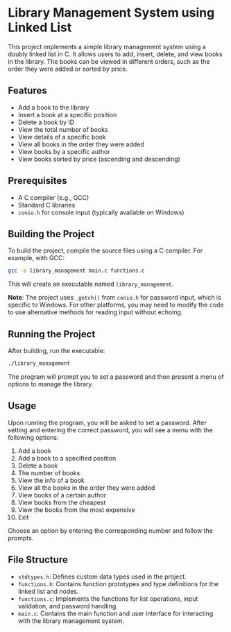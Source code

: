 # Library Management System using Linked List

This project implements a simple library management system using a doubly linked list in C. It allows users to add, insert, delete, and view books in the library. The books can be viewed in different orders, such as the order they were added or sorted by price.

## Features

- Add a book to the library
- Insert a book at a specific position
- Delete a book by ID
- View the total number of books
- View details of a specific book
- View all books in the order they were added
- View books by a specific author
- View books sorted by price (ascending and descending)

## Prerequisites

- A C compiler (e.g., GCC)
- Standard C libraries
- `conio.h` for console input (typically available on Windows)

## Building the Project

To build the project, compile the source files using a C compiler. For example, with GCC:

```bash
gcc -o library_management main.c functions.c
```

This will create an executable named `library_management`.

**Note**: The project uses `_getch()` from `conio.h` for password input, which is specific to Windows. For other platforms, you may need to modify the code to use alternative methods for reading input without echoing.

## Running the Project

After building, run the executable:

```bash
./library_management
```

The program will prompt you to set a password and then present a menu of options to manage the library.

## Usage

Upon running the program, you will be asked to set a password. After setting and entering the correct password, you will see a menu with the following options:

 1. Add a book
 2. Add a book to a specified position
 3. Delete a book
 4. The number of books
 5. View the info of a book
 6. View all the books in the order they were added
 7. View books of a certain author
 8. View books from the cheapest
 9. View the books from the most expensive
10. Exit

Choose an option by entering the corresponding number and follow the prompts.

## File Structure

- `stdtypes.h`: Defines custom data types used in the project.
- `functions.h`: Contains function prototypes and type definitions for the linked list and nodes.
- `functions.c`: Implements the functions for list operations, input validation, and password handling.
- `main.c`: Contains the main function and user interface for interacting with the library management system.